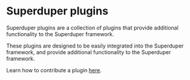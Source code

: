 # Superduper plugins

Superduper plugins are a collection of plugins that provide additional functionality to the Superduper framework.

These plugins are designed to be easily integrated into the Superduper framework, and provide additional functionality to the Superduper framework.

Learn how to contribute a plugin [here](https://github.com/superduper-io/superduper/blob/main/CONTRIBUTING.md#contributing-to-new-plugins-and-templates).
